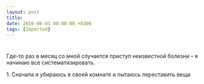 ```yaml
---
layout: post
title: 
date: 2016-06-03 00:00:00 +0300
tags: [Imported]
---
```

# 

Где-то раз в месяц со мной случается приступ неизвестной болезни – я начинаю все систематизировать. 

1\. Сначала я убираюсь в своей комнате и пытаюсь переставить вещи